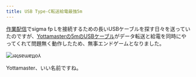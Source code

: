 ```yaml
---
title: USB Type-C転送給電最強5m
---
```

[作業配信](https://www.youtube.com/c/r7kamura)でsigma fp Lを接続するための長いUSBケーブルを探す日々を送っていたのですが、[Yottamasterの5mのUSBケーブル](https://www.amazon.co.jp/dp/B09Y1BY75P)がデータ転送と給電を同時にやってくれて問題無く動作したため、無事エンドゲームとなりました。

![](https://lh6.googleusercontent.com/I_S1j9DNsNA_wDsQ-fNhBJ6bg-Wv1k5WZntRxFQx__xXFcgjzeAvm5BW6NvHW-J4G7rB7WGhO6_fCRFZ8JRFA2aQFvwJanzlJiBnEwNrY9pdkLqN7duFpuCAhW2yYquh1rG2Vp7NSbygqoZoKCz-8xHJTM2MPvcrmldefA1YrKwFdofiWd1h9ncPWg "ɹǝʇsɐɯɐʇʇo⅄")

Yottamaster、いい名前ですね。
